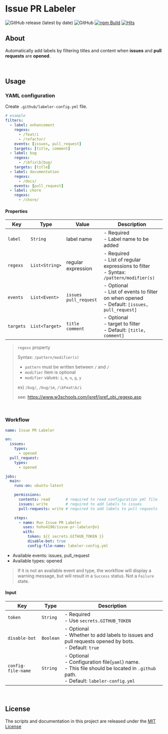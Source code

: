 # Issue PR Labeler

![GitHub release (latest by date)](https://img.shields.io/github/v/release/hoho4190/issue-pr-labeler)
![GitHub](https://img.shields.io/github/license/hoho4190/issue-pr-labeler?color=informational)
[![npm Build](https://github.com/hoho4190/issue-pr-labeler/actions/workflows/npm-build.yml/badge.svg)](https://github.com/hoho4190/issue-pr-labeler/actions/workflows/npm-build.yml)
[![Hits](https://hits.seeyoufarm.com/api/count/incr/badge.svg?url=https%3A%2F%2Fgithub.com%2Fhoho4190%2Fissue-pr-labeler&count_bg=%2333CA56&title_bg=%23555555&icon=&icon_color=%23E7E7E7&title=hits&edge_flat=false)](https://github.com/hoho4190/issue-pr-labeler)

## About

Automatically add labels by filtering titles and content when **issues** and **pull requests** are **opened**.

<br>

## Usage

### YAML configuration

Create `.github/labeler-config.yml` file.

```yaml
# example
filters:
  - label: enhancement
    regexs:
      - /feat/i
      - /refactor/
    events: [issues, pull_request]
    targets: [title, comment]
  - label: bug
    regexs:
      - /\bfix\b|bug/
    targets: [title]
  - label: documentation
    regexs:
      - /docs/
    events: [pull_request]
  - label: chore
    regexs:
      - /chore/
```

#### Properties

| Key       | Type           | Value                       | Description                                                                                    |
| --------- | -------------- | --------------------------- | ---------------------------------------------------------------------------------------------- |
| `label`   | `String`       | label name                  | - Required<br>- Label name to be added                                                         |
| `regexs`  | `List<String>` | regular expression          | - Required<br>- List of regular expressions to filter<br>- Syntax: `/pattern/modifier(s)`      |
| `events`  | `List<Event>`  | `issues`<br> `pull_request` | - Optional<br>- List of events to filter on when opened<br>- Default: `[issues, pull_request]` |
| `targets` | `List<Target>` | `title`<br> `comment`       | - Optional<br>- target to filter<br>- Default: `[title, comment]`                              |

> `regexs` property
>
> Syntax: `/pattern/modifier(s)`
>
> - `pattern` must be written between `/` and `/`
> - `modifier` Item is optional
> - `modifier` values: `i`, `m`, `u`, `g`, `y`
>
> ex) `/bug/`, `/bug/im`, `/\bFeat\b/i`
>
> see: https://www.w3schools.com/jsref/jsref_obj_regexp.asp

<br>

### Workflow

```yaml
name: Issue PR Labeler

on:
  issues:
    types:
      - opened
  pull_request:
    types:
      - opened

jobs:
  main:
    runs-on: ubuntu-latest

    permissions:
      contents: read       # required to read configuration yml file
      issues: write        # required to add labels to issues
      pull-requests: write # required to add labels to pull requests

    steps:
      - name: Run Issue PR Labeler
        uses: hoho4190/issue-pr-labeler@v1
        with:
          token: ${{ secrets.GITHUB_TOKEN }}
          disable-bot: true
          config-file-name: labeler-config.yml
```

- Available events: issues, pull_request
- Available types: opened

> If it is not an available event and type, the workflow will display a warning message, but will result in a `Success` status. Not a `Failure` state.

#### Input

| Key                | Type      | Description                                                                                                                                |
| ------------------ | --------- | ------------------------------------------------------------------------------------------------------------------------------------------ |
| `token`            | `String`  | - Required<br>- Use `secrets.GITHUB_TOKEN`                                                                                                 |
| `disable-bot`      | `Boolean` | - Optional<br> - Whether to add labels to issues and pull requests opened by bots.<br>- Default: `true`                                    |
| `config-file-name` | `String`  | - Optional<br> - Configuration file(`yaml`) name.<br>- This file should be located in `.github` path. <br> - Default: `labeler-config.yml` |

<br>

## License

The scripts and documentation in this project are released under the [MIT License](LICENSE)
